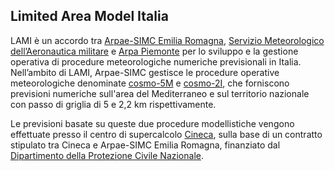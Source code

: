 ## Limited Area Model Italia

LAMI è un accordo tra [Arpae-SIMC Emilia
Romagna](https://www.arpae.it/sim/), [Servizio Meteorologico
dell’Aeronautica militare](http://www.meteoam.it/) e [Arpa
Piemonte](http://www.arpa.piemonte.gov.it/) per lo sviluppo e la
gestione operativa di procedure meteorologiche numeriche previsionali
in Italia. Nell’ambito di LAMI, Arpae-SIMC gestisce le procedure
operative meteorologiche denominate [cosmo-5M](cosmo-5M) e
[cosmo-2I](cosmo-2I), che forniscono previsioni numeriche sull'area
del Mediterraneo e sul territorio nazionale con passo di griglia di 5
e 2,2 km rispettivamente.

Le previsioni basate su queste due procedure modellistiche vengono
effettuate presso il centro di supercalcolo
[Cineca](http://www.cineca.it/), sulla base di un contratto stipulato
tra Cineca e Arpae-SIMC Emilia Romagna, finanziato dal [Dipartimento
della Protezione Civile
Nazionale](http://www.protezionecivile.gov.it/).
